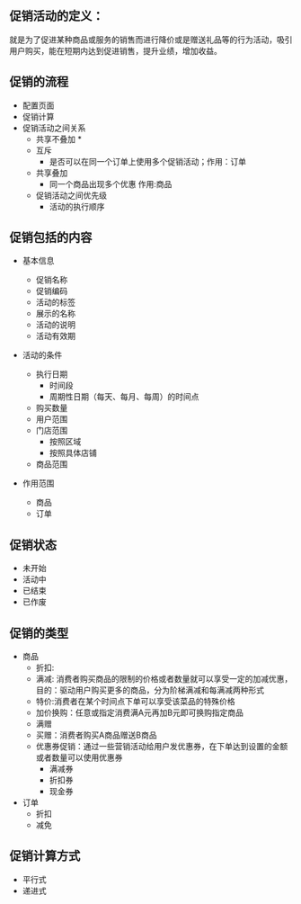 ## 促销活动的定义：
就是为了促进某种商品或服务的销售而进行降价或是赠送礼品等的行为活动，吸引用户购买，能在短期内达到促进销售，提升业绩，增加收益。


## 促销的流程
* 配置页面
* 促销计算
* 促销活动之间关系
  * 共享不叠加
    * 
  * 互斥
    * 是否可以在同一个订单上使用多个促销活动；作用：订单 
  * 共享叠加
    * 同一个商品出现多个优惠  作用:商品 
  * 促销活动之间优先级
    * 活动的执行顺序 


## 促销包括的内容
* 基本信息
  * 促销名称
  * 促销编码
  * 活动的标签
  * 展示的名称
  * 活动的说明
  * 活动有效期

* 活动的条件
  * 执行日期
    * 时间段
    * 周期性日期（每天、每月、每周）的时间点
  * 购买数量
  * 用户范围
  * 门店范围
    * 按照区域
    * 按照具体店铺
  * 商品范围
* 作用范围
  * 商品
  * 订单 


## 促销状态
* 未开始
* 活动中
* 已结束
* 已作废

## 促销的类型
* 商品
    * 折扣:
    * 满减: 消费者购买商品的限制的价格或者数量就可以享受一定的加减优惠，目的：驱动用户购买更多的商品，分为阶梯满减和每满减两种形式
    * 特价:消费者在某个时间点下单可以享受该菜品的特殊价格
    * 加价换购：任意或指定消费满A元再加B元即可换购指定商品
    * 满赠 
    * 买赠：消费者购买A商品赠送B商品
    * 优惠券促销：通过一些营销活动给用户发优惠券，在下单达到设置的金额或者数量可以使用优惠券
      * 满减券
      * 折扣券
      * 现金券
* 订单
    * 折扣
    * 减免

## 促销计算方式
* 平行式
* 递进式
